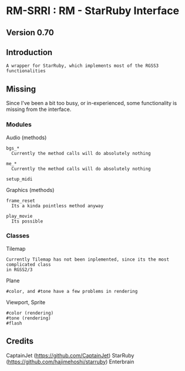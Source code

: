 # RM-SRRI : RM - StarRuby Interface
## Version 0.70

## Introduction
```
A wrapper for StarRuby, which implements most of the RGSS3
functionalities
```

## Missing
Since I've been a bit too busy, or in-experienced, some functionality is missing
from the interface.

### Modules
Audio (methods)
```
bgs_*
  Currently the method calls will do absolutely nothing

me_*
  Currently the method calls will do absolutely nothing

setup_midi
```

Graphics (methods)
```
frame_reset
  Its a kinda pointless method anyway

play_movie
  Its possible
```

### Classes
Tilemap
```
Currently Tilemap has not been inplemented, since its the most complicated class
in RGSS2/3
```

Plane
```
#color, and #tone have a few problems in rendering
```

Viewport, Sprite
```
#color (rendering)
#tone (rendering)
#flash
```

## Credits
CaptainJet (https://github.com/CaptainJet)
StarRuby (https://github.com/hajimehoshi/starruby)
Enterbrain
